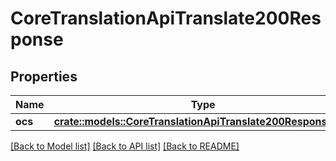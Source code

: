 # CoreTranslationApiTranslate200Response

## Properties

Name | Type | Description | Notes
------------ | ------------- | ------------- | -------------
**ocs** | [**crate::models::CoreTranslationApiTranslate200ResponseOcs**](core_translation_api_translate_200_response_ocs.md) |  | 

[[Back to Model list]](../README.md#documentation-for-models) [[Back to API list]](../README.md#documentation-for-api-endpoints) [[Back to README]](../README.md)


